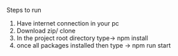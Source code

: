 Steps to run

1. Have internet connection in your pc
2. Download zip/ clone
3. In the project root  directory type->  npm install
3. once all packages installed then type -> npm run start
